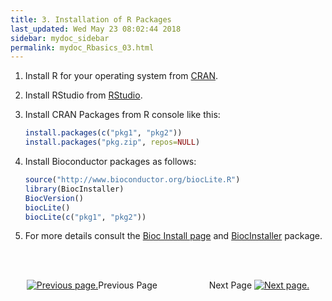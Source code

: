 ```yaml
---
title: 3. Installation of R Packages
last_updated: Wed May 23 08:02:44 2018
sidebar: mydoc_sidebar
permalink: mydoc_Rbasics_03.html
---
```


1. Install R for your operating system from [CRAN](http://cran.at.r-project.org/).

2. Install RStudio from [RStudio](http://www.rstudio.com/ide/download).

3. Install CRAN Packages from R console like this:

    
    ```r
    install.packages(c("pkg1", "pkg2")) 
    install.packages("pkg.zip", repos=NULL)
    ```

4. Install Bioconductor packages as follows:

    
    ```r
    source("http://www.bioconductor.org/biocLite.R")
    library(BiocInstaller)
    BiocVersion()
    biocLite()
    biocLite(c("pkg1", "pkg2"))
    ```

5. For more details consult the [Bioc Install page](http://www.bioconductor.org/install/)
and [BiocInstaller](http://www.bioconductor.org/packages/release/bioc/html/BiocInstaller.html) package.

<br><br><center><a href="mydoc_Rbasics_02.html"><img src="images/left_arrow.png" alt="Previous page."></a>Previous Page &nbsp; &nbsp; &nbsp; &nbsp; &nbsp; &nbsp; &nbsp; &nbsp; &nbsp; &nbsp; Next Page
<a href="mydoc_Rbasics_04.html"><img src="images/right_arrow.png" alt="Next page."></a></center>
